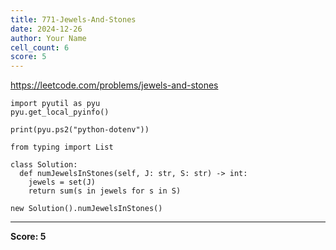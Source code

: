 ```yaml
---
title: 771-Jewels-And-Stones
date: 2024-12-26
author: Your Name
cell_count: 6
score: 5
---
```


https://leetcode.com/problems/jewels-and-stones


```
import pyutil as pyu
pyu.get_local_pyinfo()
```


```
print(pyu.ps2("python-dotenv"))
```


```
from typing import List
```


```
class Solution:
  def numJewelsInStones(self, J: str, S: str) -> int:
    jewels = set(J)
    return sum(s in jewels for s in S)
```


```
new Solution().numJewelsInStones()
```


---
**Score: 5**